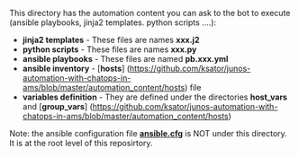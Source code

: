 This directory has the automation content you can ask to the bot to execute (ansible playbooks, jinja2 templates. python scripts ....):  
- **jinja2 templates** - These files are names **xxx.j2**
- **python scripts** - These files are names **xxx.py**
- **ansible playbooks** - These files are named **pb.xxx.yml**
- **ansible inventory** - [**hosts**] (https://github.com/ksator/junos-automation-with-chatops-in-ams/blob/master/automation_content/hosts) file
- **variables definition** - They are defined under the directories **host_vars** and [**group_vars**] (https://github.com/ksator/junos-automation-with-chatops-in-ams/blob/master/automation_content/hosts)   

Note: the ansible configuration file [**ansible.cfg**](https://github.com/ksator/junos-automation-with-chatops-in-ams/blob/master/ansible.cfg) is NOT under this directory. It is at the root level of this reposirtory.    



